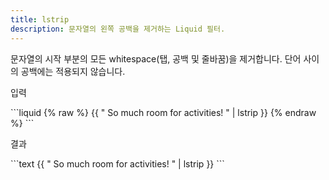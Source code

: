 ```yaml
---
title: lstrip
description: 문자열의 왼쪽 공백을 제거하는 Liquid 필터.
---
```


문자열의 시작 부분의 모든 whitespace(탭, 공백 및 줄바꿈)을 제거합니다. 단어 사이의 공백에는 적용되지 않습니다.

<p class="code-label">입력</p>
```liquid
{% raw %}
{{ "          So much room for activities!          " | lstrip }}
{% endraw %}
```

<p class="code-label">결과</p>
```text
{{ "          So much room for activities!          " | lstrip }}
```
